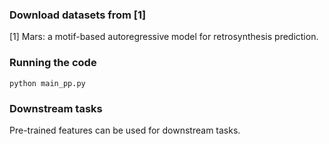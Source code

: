 ### Download datasets from [1]
[1] Mars: a motif-based autoregressive model for retrosynthesis prediction.

### Running the code
```
python main_pp.py
```

### Downstream tasks
Pre-trained features can be used for downstream tasks.
